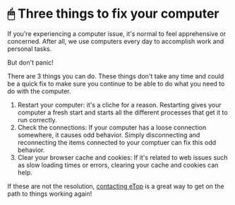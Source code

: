 # 🖱 Three things to fix your computer

If you're experiencing a computer issue, it's normal to feel apprehensive or concerned. After all, we use computers every day to accomplish work and personal tasks.&#x20;

But don't panic!

There are 3 things you can do. These things don't take any time and could be a quick fix to make sure you continue to be able to do what you need to do with the computer.

1. Restart your computer: it's a cliche for a reason. Restarting gives your computer a fresh start and starts all the different processes that get it to run correctly.
2. Check the connections: If your computer has a loose connection somewhere, it causes odd behavior. Simply disconnecting and reconnecting the items connected to your comptuer can fix this odd behavior.&#x20;
3. Clear your browser cache and cookies: If it's related to web issues such as slow loading times or errors, clearing your cache and cookies can help.

If these are not the resolution, [contacting eTop](../etop-tools/welcome-to-working-with-etop/) is a great way to get on the path to things working again!

